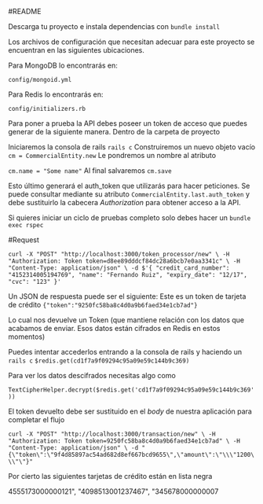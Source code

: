 #README

Descarga tu proyecto e instala dependencias con
`bundle install`

Los archivos de configuración que necesitan adecuar para este proyecto se encuentran en las siguientes ubicaciones.

Para MongoDB lo encontrarás en:

`config/mongoid.yml`

Para Redis lo encontrarás en:

`config/initializers.rb`

Para poner a prueba la API debes poseer un token de acceso que puedes generar de la siguiente manera. Dentro de la carpeta de proyecto

Iniciaremos la consola de rails
`rails c`
Construiremos un nuevo objeto vacío
 `cm = CommercialEntity.new`
 Le pondremos un nombre al atributo
 
 `cm.name = "Some name"`
 Al final salvaremos
 `cm.save`

 Esto último generará el auth_token que utilizarás para hacer peticiones. Se puede consultar mediante su atributo `CommercialEntity.last.auth_token`
 y debe sustituirlo la cabecera _Authorization_ para obtener acceso a la API.


 Si quieres iniciar un ciclo de pruebas completo solo debes hacer un
 `bundle exec rspec`

#Request

`curl -X "POST" "http://localhost:3000/token_processor/new" \
     -H "Authorization: Token token=d8ee89dddcf84dc28a6bcb7e0aa3341c" \
     -H "Content-Type: application/json" \
     -d $'{
"credit_card_number": "4152314005194769",
"name": "Fernando Ruiz",
"expiry_date": "12/17",
"cvc": "123"
}'
`

Un JSON de respuesta puede ser el siguiente:
Este es un token de tarjeta de crédito
`{"token":"9250fc58ba8c4d0a9b6faed34e1cb7ad"}`

Lo cual nos devuelve un Token (que mantiene relación con los datos que acabamos de enviar. Esos datos están cifrados en Redis en estos momentos)


Puedes intentar accederlos entrando a la consola de rails y haciendo un 
`rails c`
`$redis.get(cd1f7a9f09294c95a09e59c144b9c369)`

Para ver los datos descifrados necesitas algo como

`TextCipherHelper.decrypt($redis.get('cd1f7a9f09294c95a09e59c144b9c369'))`

El token devuelto debe ser sustituido en el _body_ de nuestra aplicación para completar el flujo

`curl -X "POST" "http://localhost:3000/transaction/new" \
     -H "Authorization: Token token=9250fc58ba8c4d0a9b6faed34e1cb7ad" \
     -H "Content-Type: application/json" \
     -d "{\"token\":\"9f4d85897ac54ad682d8ef667bcd9655\",\"amount\":\"\\\"1200\\\"\"}"`
     
     
Por cierto las siguientes tarjetas de crédito están en lista negra

4555173000000121", "4098513001237467", "345678000000007


